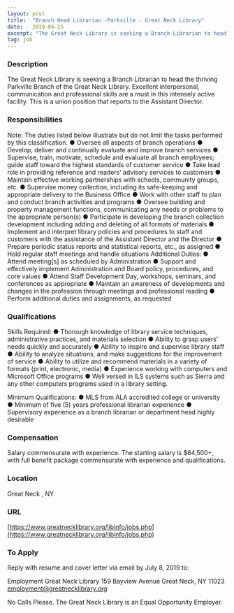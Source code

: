 ```yaml
---
layout: post
title:  "Branch Head Librarian -Parkville - Great Neck Library"
date:   2019-06-25
excerpt: "The Great Neck Library is seeking a Branch Librarian to head the thriving Parkville Branch of the Great Neck Library.  Excellent interpersonal, communication and professional skills are a must in this intensely active facility. This is a union position that reports to the Assistant Director."
tag: job
---
```


### Description   

The Great Neck Library is seeking a Branch Librarian to head the thriving Parkville Branch of the Great Neck Library.  Excellent interpersonal, communication and professional skills are a must in this intensely active facility. This is a union position that reports to the Assistant Director.


### Responsibilities   

Note: The duties listed below illustrate but do not limit the tasks performed by this classification.
●	Oversee all aspects of branch operations
●	Develop, deliver and continually evaluate and improve branch services
●	Supervise, train, motivate, schedule and evaluate all branch employees; guide staff toward the highest standards of customer service
●	Take lead role in providing reference and readers’ advisory services to customers
●	Maintain effective working partnerships with schools, community groups, etc.
●	Supervise money collection, including its safe-keeping and appropriate delivery to the Business Office
●	Work with other staff to plan and conduct branch activities and programs
●	Oversee building and property management functions, communicating any needs or problems to the appropriate person(s)
●	Participate in developing the branch collection development including adding and deleting of all formats of materials
●	Implement and interpret library policies and procedures to staff and customers with the assistance of the Assistant Director and the Director
●	Prepare periodic status reports and statistical reports, etc., as assigned
●	Hold regular staff meetings and handle situations
Additional Duties:
●	Attend meeting[s] as scheduled by Administration
●	Support and effectively implement Administration and Board policy, procedures, and core values
●	Attend Staff Development Day, workshops, seminars, and conferences as appropriate
●	Maintain an awareness of developments and changes in the profession through meetings and professional reading
●	Perform additional duties and assignments, as requested



### Qualifications   

Skills Required:
●	Thorough knowledge of library service techniques, administrative practices, and materials selection
●	Ability to grasp users’ needs quickly and accurately
●	Ability to inspire and supervise library staff
●	Ability to analyze situations, and make suggestions for the improvement of service
●	Ability to utilize and recommend materials in a variety of formats (print, electronic, media)
●	Experience working with computers and Microsoft Office programs
●	Well versed in ILS systems such as Sierra and any other computers programs used in a library setting.

Minimum Qualifications:
●	MLS from ALA accredited college or university	
●	Minimum of five (5) years professional librarian experience
●	Supervisory experience as a branch librarian or department head highly desirable



### Compensation   

Salary commensurate with experience.  The starting salary is $64,500+, with full benefit package commensurate with experience and qualifications.


### Location   

Great Neck , NY


### URL   

[https://www.greatnecklibrary.org/libinfo/jobs.php](https://www.greatnecklibrary.org/libinfo/jobs.php)

### To Apply   

Reply with resume and cover letter via email by July 8, 2019 to: 

Employment
Great Neck Library
159 Bayview Avenue
Great Neck, NY  11023
employment@greatnecklibrary.org

No Calls Please.
The Great Neck Library is an Equal Opportunity Employer.






